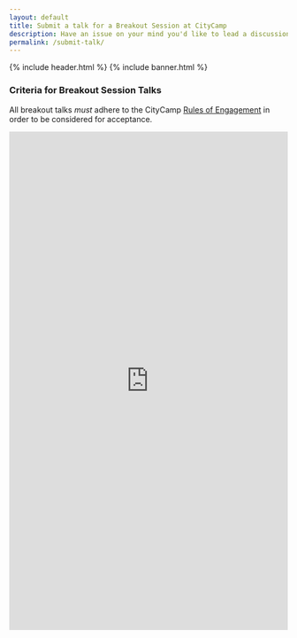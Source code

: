 ```yaml
---
layout: default
title: Submit a talk for a Breakout Session at CityCamp
description: Have an issue on your mind you'd like to lead a discussion on? Submit it here!
permalink: /submit-talk/
---
```

{% include header.html %}
{% include banner.html %}

<section class="section-padding">
	<div class="container">
    	<div class="row">
        	<div class="col-md-12">
<h3>Criteria for Breakout Session Talks</h3>

All breakout talks *must* adhere to the CityCamp <a href="https://www.notion.so/citycampsav/Full-Official-Rules-of-Engagement-33710a6c3b4e4eb3a2a866030c1cd73a">Rules of Engagement</a> in order to be considered for acceptance.

<iframe class="airtable-embed" src="https://airtable.com/embed/shrqhWkruUE3dfxg1?backgroundColor=green" frameborder="0" onmousewheel="" width="100%" height="900" style="background: #fff; border: 0px solid #ccc;"></iframe>

</div>
</div>
</div>
</section>